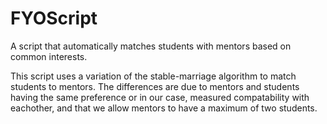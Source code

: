 # FYOScript
A script that automatically matches students with mentors based on common interests.

This script uses a variation of the stable-marriage algorithm to match students to mentors. The differences are due to mentors and students having the same preference or in our case, measured compatability with eachother, and that we allow mentors to have a maximum of two students. 
